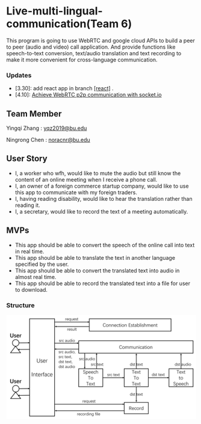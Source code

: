 # Live-multi-lingual-communication(Team 6)
This program is going to use WebRTC and google cloud APIs to build a peer to peer (audio and video) call application. And provide functions like speech-to-text conversion, text/audio translation and text recording to make it more convenient for cross-language communication.

### Updates
* [3.30]: add react app in branch <a href="https://github.com/Bunny-Nora/Live-multi-lingual-communication/tree/reach">[react]</a> .
* [4.10]: <a href="https://github.com/Bunny-Nora/Live-multi-lingual-communication/tree/webrtc">Achieve WebRTC p2p communication with socket.io </a>


## Team Member
Yingqi Zhang : yqz2019@bu.edu

Ningrong Chen : noracnr@bu.edu
## User Story
* I, a worker who wfh, would like to mute the audio but still know the content of an online meeting when I receive a phone call.
* I, an owner of a foreign commerce startup company, would like to use this app to communicate with my foreign traders.
* I, having reading disability, would like to hear the translation rather than reading it.
* I, a secretary, would like to record the text of a meeting automatically.

## MVPs
* This app should be able to convert the speech of the online call into text in real time.
* This app should be able to translate the text in another language specified by the user.
* This app should be able to convert the translated text into audio in almost real time.
* This app should be able to record the translated text into a file for user to download.

### Structure
![architecture](architecture.png)


